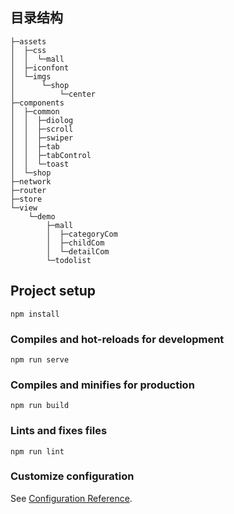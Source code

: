 

## 目录结构
```
├─assets
│  ├─css
│  │  └─mall
│  ├─iconfont
│  └─imgs
│      └─shop
│          └─center
├─components
│  ├─common
│  │  ├─diolog
│  │  ├─scroll
│  │  ├─swiper
│  │  ├─tab
│  │  ├─tabControl
│  │  └─toast
│  └─shop
├─network
├─router
├─store
└─view
    └─demo
        ├─mall
        │  ├─categoryCom
        │  ├─childCom
        │  └─detailCom
        └─todolist
```

## Project setup
```
npm install
```

### Compiles and hot-reloads for development
```
npm run serve
```

### Compiles and minifies for production
```
npm run build
```

### Lints and fixes files
```
npm run lint
```

### Customize configuration
See [Configuration Reference](https://cli.vuejs.org/config/).
